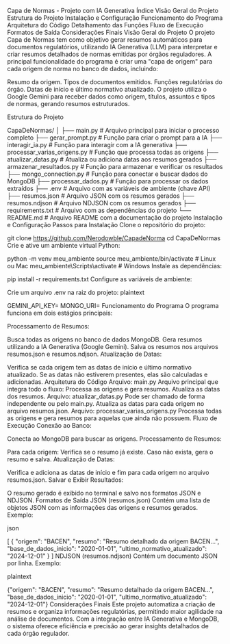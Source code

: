 Capa de Normas - Projeto com IA Generativa
Índice
Visão Geral do Projeto
Estrutura do Projeto
Instalação e Configuração
Funcionamento do Programa
Arquitetura do Código
Detalhamento das Funções
Fluxo de Execução
Formatos de Saída
Considerações Finais
Visão Geral do Projeto
O projeto Capa de Normas tem como objetivo gerar resumos automáticos para documentos regulatórios, utilizando IA Generativa (LLM) para interpretar e criar resumos detalhados de normas emitidas por órgãos reguladores. A principal funcionalidade do programa é criar uma "capa de origem" para cada origem de norma no banco de dados, incluindo:

Resumo da origem.
Tipos de documentos emitidos.
Funções regulatórias do órgão.
Datas de início e último normativo atualizado.
O projeto utiliza o Google Gemini para receber dados como origem, títulos, assuntos e tipos de normas, gerando resumos estruturados.

Estrutura do Projeto

CapaDeNormas/
│
├── main.py                      # Arquivo principal para iniciar o processo completo
├── gerar_prompt.py               # Função para criar o prompt para a IA
├── interagir_ia.py               # Função para interagir com a IA generativa
├── processar_varias_origens.py   # Função que processa todas as origens
├── atualizar_datas.py            # Atualiza ou adiciona datas aos resumos gerados
├── armazenar_resultados.py       # Função para armazenar e verificar os resultados
├── mongo_connection.py           # Função para conectar e buscar dados do MongoDB
├── processar_dados.py            # Função para processar os dados extraídos
├── .env                          # Arquivo com as variáveis de ambiente (chave API)
├── resumos.json                  # Arquivo JSON com os resumos gerados
├── resumos.ndjson                # Arquivo NDJSON com os resumos gerados
├── requirements.txt              # Arquivo com as dependências do projeto
└── README.md                     # Arquivo README com a documentação do projeto
Instalação e Configuração
Passos para Instalação
Clone o repositório do projeto:


git clone https://github.com/Nerodowble/CapadeNorma
cd CapaDeNormas
Crie e ative um ambiente virtual Python:


python -m venv meu_ambiente
source meu_ambiente/bin/activate  # Linux ou Mac
meu_ambiente\Scripts\activate     # Windows
Instale as dependências:


pip install -r requirements.txt
Configure as variáveis de ambiente:

Crie um arquivo .env na raiz do projeto:
plaintext

GEMINI_API_KEY=<sua-chave-de-api>
MONGO_URI=<sua-uri-de-conexao>
Funcionamento do Programa
O programa funciona em dois estágios principais:

Processamento de Resumos:

Busca todas as origens no banco de dados MongoDB.
Gera resumos utilizando a IA Generativa (Google Gemini).
Salva os resumos nos arquivos resumos.json e resumos.ndjson.
Atualização de Datas:

Verifica se cada origem tem as datas de início e último normativo atualizado.
Se as datas não estiverem presentes, elas são calculadas e adicionadas.
Arquitetura do Código
Arquivo: main.py
Arquivo principal que integra todo o fluxo:
Processa as origens e gera resumos.
Atualiza as datas dos resumos.
Arquivo: atualizar_datas.py
Pode ser chamado de forma independente ou pelo main.py.
Atualiza as datas para cada origem no arquivo resumos.json.
Arquivo: processar_varias_origens.py
Processa todas as origens e gera resumos para aquelas que ainda não possuem.
Fluxo de Execução
Conexão ao Banco:

Conecta ao MongoDB para buscar as origens.
Processamento de Resumos:

Para cada origem:
Verifica se o resumo já existe.
Caso não exista, gera o resumo e salva.
Atualização de Datas:

Verifica e adiciona as datas de início e fim para cada origem no arquivo resumos.json.
Salvar e Exibir Resultados:

O resumo gerado é exibido no terminal e salvo nos formatos JSON e NDJSON.
Formatos de Saída
JSON (resumos.json)
Contém uma lista de objetos JSON com as informações das origens e resumos gerados.
Exemplo:

json

[
    {
        "origem": "BACEN",
        "resumo": "Resumo detalhado da origem BACEN...",
        "base_de_dados_inicio": "2020-01-01",
        "ultimo_normativo_atualizado": "2024-12-01"
    }
]
NDJSON (resumos.ndjson)
Contém um documento JSON por linha.
Exemplo:

plaintext

{"origem": "BACEN", "resumo": "Resumo detalhado da origem BACEN...", "base_de_dados_inicio": "2020-01-01", "ultimo_normativo_atualizado": "2024-12-01"}
Considerações Finais
Este projeto automatiza a criação de resumos e organiza informações regulatórias, permitindo maior agilidade na análise de documentos. Com a integração entre IA Generativa e MongoDB, o sistema oferece eficiência e precisão ao gerar insights detalhados de cada órgão regulador.